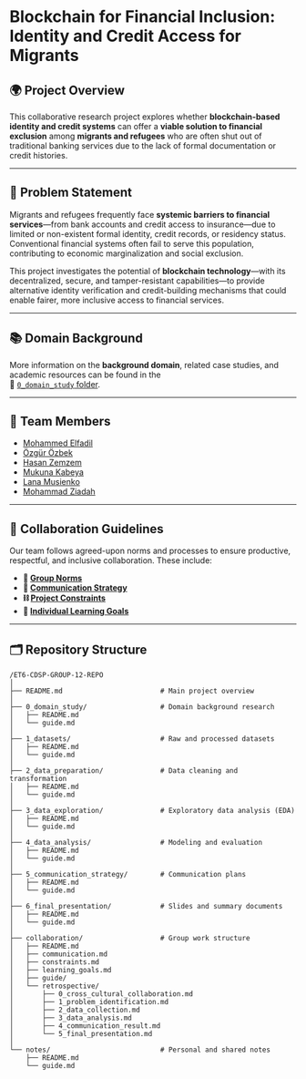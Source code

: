 # Blockchain for Financial Inclusion: Identity and Credit Access for Migrants

## 🌍 Project Overview

This collaborative research project explores whether
**blockchain-based identity and credit systems** can offer a
**viable solution to financial exclusion** among
**migrants and refugees** who are often shut out of traditional banking services
due to the lack of formal documentation or credit histories.

---

## 🧩 Problem Statement

Migrants and refugees frequently face **systemic barriers to financial
services**—from bank accounts and credit access to insurance—due to limited or
non-existent formal identity, credit records, or residency status. Conventional
financial systems often fail to serve this population, contributing to economic
marginalization and social exclusion.

This project investigates the potential of **blockchain technology**—with its
decentralized, secure, and tamper-resistant capabilities—to provide alternative
identity verification and credit-building mechanisms that could enable fairer,
more inclusive access to financial services.

---

## 📚 Domain Background

More information on the **background domain**, related case studies, and
academic resources can be found in the  
📁 [`0_domain_study` folder][domain_study].

---

## 👥 Team Members

- [Mohammed Elfadil](https://github.com/Moealfadil)
- [Özgür Özbek](https://github.com/ozgurozbekuk)
- [Hasan Zemzem](https://github.com/Hasan-Z)
- [Mukuna Kabeya](https://github.com/kerthnorth)
- [Lana Musienko](https://github.com/lanamusienko)
- [Mohammad Ziadah](https://github.com/mohamad-755)

---

## 🔧 Collaboration Guidelines

Our team follows agreed-upon norms and processes to ensure productive,
respectful, and inclusive collaboration. These include:

- **🧭 [Group Norms][norms]**  
- **💬 [Communication Strategy][communication]**  
- **⛓ [Project Constraints][constraints]**  
- **🎯 [Individual Learning Goals][goals]**

---

## 🗂️ Repository Structure

```plaintext
/ET6-CDSP-GROUP-12-REPO
│
├── README.md                        # Main project overview
│
├── 0_domain_study/                  # Domain background research
│   ├── README.md
│   └── guide.md
│
├── 1_datasets/                      # Raw and processed datasets
│   ├── README.md
│   └── guide.md
│
├── 2_data_preparation/              # Data cleaning and transformation
│   ├── README.md
│   └── guide.md
│
├── 3_data_exploration/              # Exploratory data analysis (EDA)
│   ├── README.md
│   └── guide.md
│
├── 4_data_analysis/                 # Modeling and evaluation
│   ├── README.md
│   └── guide.md
│
├── 5_communication_strategy/        # Communication plans
│   ├── README.md
│   └── guide.md
│
├── 6_final_presentation/            # Slides and summary documents
│   ├── README.md
│   └── guide.md
│
├── collaboration/                   # Group work structure
│   ├── README.md
│   ├── communication.md
│   ├── constraints.md
│   ├── learning_goals.md
│   ├── guide/
│   └── retrospective/
│       ├── 0_cross_cultural_collaboration.md
│       ├── 1_problem_identification.md
│       ├── 2_data_collection.md
│       ├── 3_data_analysis.md
│       ├── 4_communication_result.md
│       └── 5_final_presentation.md
│
└── notes/                           # Personal and shared notes
    ├── README.md
    └── guide.md
```
<!-- Reference-style links -->
[domain_study]: https://github.com/MIT-Emerging-Talent/ET6-CDSP-group-12-repo/tree/main/0_domain_study
[norms]: https://github.com/MIT-Emerging-Talent/ET6-CDSP-group-12-repo/blob/main/collaboration/README.md
[communication]: https://github.com/MIT-Emerging-Talent/ET6-CDSP-group-12-repo/blob/main/collaboration/communication.md
[constraints]: https://github.com/MIT-Emerging-Talent/ET6-CDSP-group-12-repo/blob/main/collaboration/constraints.md
[goals]: https://github.com/MIT-Emerging-Talent/ET6-CDSP-group-12-repo/blob/main/collaboration/learning_goals.md
